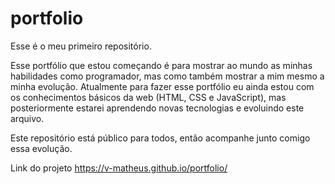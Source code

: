 # portfolio

Esse é o meu primeiro repositório.

Esse portfólio que estou começando é para mostrar ao mundo as minhas habilidades como programador, mas como também mostrar 
a mim mesmo a minha evolução. Atualmente para fazer esse portfólio eu ainda estou com os conhecimentos básicos da web (HTML, CSS e JavaScript),
mas posteriormente estarei aprendendo novas tecnologias e evoluindo este arquivo.

Este repositório está público para todos, então acompanhe junto comigo essa evolução.

Link do projeto
https://v-matheus.github.io/portfolio/

